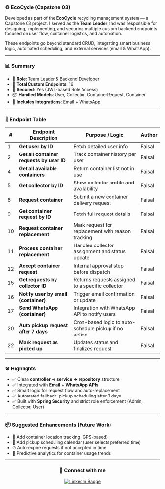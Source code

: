 ### ♻️ EcoCycle (Capstone 03)

Developed as part of the **EcoCycle** recycling management system — a Capstone 03 project. I served as the **Team Leader** and was responsible for designing, implementing, and securing multiple custom backend endpoints focused on user flow, container logistics, and automation.

These endpoints go beyond standard CRUD, integrating smart business logic, automated scheduling, and external services (email & WhatsApp).

---

### 📊 Summary

- 🧠 **Role**: Team Leader & Backend Developer
- 🔧 **Total Custom Endpoints**: 16
- 🔐 **Secured**: Yes (JWT-based Role Access)
- 📦 **Handled Models**: User, Collector, ContainerRequest, Container
- 🔔 **Includes Integrations**: Email + WhatsApp

---

### 📌 Endpoint Table

| #   | Endpoint Description                        | Purpose / Logic                                           | Author  |
|------|---------------------------------------------|------------------------------------------------------------|---------|
| 1    | **Get user by ID**                          | Fetch detailed user info                                  | Faisal  |
| 2    | **Get all container requests by user ID**   | Track container history per user                          | Faisal  |
| 4    | **Get all available containers**            | Return container list not in use                          | Faisal  |
| 5    | **Get collector by ID**                     | Show collector profile and availability                   | Faisal  |
| 8    | **Request container**                       | Submit a new container delivery request                   | Faisal  |
| 9    | **Get container request by ID**             | Fetch full request details                                | Faisal  |
| 10   | **Request container replacement**           | Mark request for replacement with reason tracking         | Faisal  |
| 11   | **Process container replacement**           | Handles collector assignment and status update            | Faisal  |
| 12   | **Accept container request**                | Internal approval step before dispatch                    | Faisal  |
| 15   | **Get requests by collector ID**            | Returns requests assigned to a specific collector         | Faisal  |
| 16   | **Notify user by email (container)**        | Trigger email confirmation or update                      | Faisal  |
| 17   | **Send WhatsApp (container)**               | Integration with WhatsApp API to notify users             | Faisal  |
| 20   | **Auto pickup request after 7 days**        | Cron-based logic to auto-schedule pickup if no action     | Faisal  |
| 22   | **Mark request as picked up**               | Updates status and finalizes request                      | Faisal  |

---

### ⚙️ Highlights

- ✅ Clean **controller → service → repository** structure
- ✅ Integrated with **Email** + **WhatsApp APIs**
- ✅ Smart logic for request flow and auto-replacement
- ✅ Automated fallback: pickup scheduling after 7 days
- ✅ Built with **Spring Security** and strict role enforcement (Admin, Collector, User)

---

### 📦 Suggested Enhancements (Future Work)

- 📍 Add container location tracking (GPS-based)
- 📅 Add pickup scheduling calendar (user selects preferred time)
- ⏱ Auto-expire requests if not accepted in time
- 🧠 Predictive analytics for container usage trends

---

<h3 align="center">🔗 Connect with me</h3>

<p align="center">
  <a href="https://www.linkedin.com/in/-faisal-al-ghamdi/" target="_blank">
    <img src="https://img.shields.io/badge/LinkedIn-blue?style=for-the-badge&logo=linkedin&logoColor=white" alt="LinkedIn Badge"/>
  </a>
</p>
